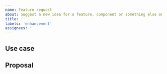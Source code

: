 ```yaml
---
name: Feature request
about: Suggest a new idea for a feature, component or something else on White Whale Migaloo's frontned. This is something that doesn't exist currently, and you want to see.
title: ''
labels: 'enhancement'
assignees: ''
---
```


<!-- Thank you for using White Whale Migaloo!

     If you are looking for support, please check out our documentation
     or consider asking a question on Discord's smart contract or contributors channel:
      * https://whitewhale.money/
      * https://white-whale-defi-platform.github.io/docs/
      * https://discordapp.com/channels/908044702794801233/987301947440767006

     If you have found a bug or if our documentation doesn't have an answer
     to what you're looking for, then fill out the template below.
-->

## Use case

<!--
     Please tell us the challenge you are running into that led to you wanting
     a new feature.

     Did you find a market gap that Migaloo can close?

     Is your feature request related to a problem? Please give a clear and
     concise description of what the problem is.

     Describe the alternative solutions you've considered.
-->

## Proposal

<!--
     Briefly but precisely describe what you would like Migaloo to be able to do.

     Consider attaching something showing what you are imagining:
      * images
      * videos
      * code samples
      * figma designs

     Does this have to be provided by White Whale directly, or can it be provided
     by a third-party contract? If so, maybe consider implementing and
     share it with the community rather than filing a bug.
-->
